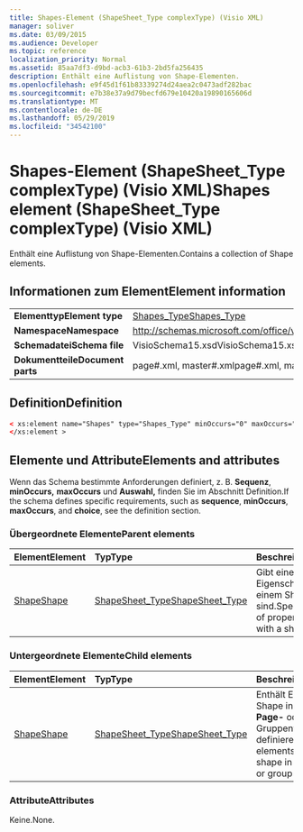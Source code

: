 ```yaml
---
title: Shapes-Element (ShapeSheet_Type complexType) (Visio XML)
manager: soliver
ms.date: 03/09/2015
ms.audience: Developer
ms.topic: reference
localization_priority: Normal
ms.assetid: 85aa7df3-d9bd-acb3-61b3-2bd5fa256435
description: Enthält eine Auflistung von Shape-Elementen.
ms.openlocfilehash: e9f45d1f61b83339274d24aea2c0473adf282bac
ms.sourcegitcommit: e7b38e37a9d79becfd679e10420a19890165606d
ms.translationtype: MT
ms.contentlocale: de-DE
ms.lasthandoff: 05/29/2019
ms.locfileid: "34542100"
---
```

# <a name="shapes-element-shapesheet_type-complextype-visio-xml"></a><span data-ttu-id="ce496-103">Shapes-Element (ShapeSheet_Type complexType) (Visio XML)</span><span class="sxs-lookup"><span data-stu-id="ce496-103">Shapes element (ShapeSheet_Type complexType) (Visio XML)</span></span>

<span data-ttu-id="ce496-104">Enthält eine Auflistung von Shape-Elementen.</span><span class="sxs-lookup"><span data-stu-id="ce496-104">Contains a collection of Shape elements.</span></span>
  
## <a name="element-information"></a><span data-ttu-id="ce496-105">Informationen zum Element</span><span class="sxs-lookup"><span data-stu-id="ce496-105">Element information</span></span>

|||
|:-----|:-----|
|<span data-ttu-id="ce496-106">**Elementtyp**</span><span class="sxs-lookup"><span data-stu-id="ce496-106">**Element type**</span></span> <br/> |[<span data-ttu-id="ce496-107">Shapes_Type</span><span class="sxs-lookup"><span data-stu-id="ce496-107">Shapes_Type</span></span>](shapes_type-complextypevisio-xml.md) <br/> |
|<span data-ttu-id="ce496-108">**Namespace**</span><span class="sxs-lookup"><span data-stu-id="ce496-108">**Namespace**</span></span> <br/> |http://schemas.microsoft.com/office/visio/2012/main  <br/> |
|<span data-ttu-id="ce496-109">**Schemadatei**</span><span class="sxs-lookup"><span data-stu-id="ce496-109">**Schema file**</span></span> <br/> |<span data-ttu-id="ce496-110">VisioSchema15.xsd</span><span class="sxs-lookup"><span data-stu-id="ce496-110">VisioSchema15.xsd</span></span>  <br/> |
|<span data-ttu-id="ce496-111">**Dokumentteile**</span><span class="sxs-lookup"><span data-stu-id="ce496-111">**Document parts**</span></span> <br/> |<span data-ttu-id="ce496-112">page#.xml, master#.xml</span><span class="sxs-lookup"><span data-stu-id="ce496-112">page#.xml, master#.xml</span></span>  <br/> |
   
## <a name="definition"></a><span data-ttu-id="ce496-113">Definition</span><span class="sxs-lookup"><span data-stu-id="ce496-113">Definition</span></span>

```XML
< xs:element name="Shapes" type="Shapes_Type" minOccurs="0" maxOccurs="1" >
</xs:element >
```

## <a name="elements-and-attributes"></a><span data-ttu-id="ce496-114">Elemente und Attribute</span><span class="sxs-lookup"><span data-stu-id="ce496-114">Elements and attributes</span></span>

<span data-ttu-id="ce496-115">Wenn das Schema bestimmte Anforderungen definiert, z. B. **Sequenz**, **minOccurs,** **maxOccurs** und **Auswahl,** finden Sie im Abschnitt Definition.</span><span class="sxs-lookup"><span data-stu-id="ce496-115">If the schema defines specific requirements, such as **sequence**, **minOccurs**, **maxOccurs**, and **choice**, see the definition section.</span></span> 
  
### <a name="parent-elements"></a><span data-ttu-id="ce496-116">Übergeordnete Elemente</span><span class="sxs-lookup"><span data-stu-id="ce496-116">Parent elements</span></span>

|<span data-ttu-id="ce496-117">**Element**</span><span class="sxs-lookup"><span data-stu-id="ce496-117">**Element**</span></span>|<span data-ttu-id="ce496-118">**Typ**</span><span class="sxs-lookup"><span data-stu-id="ce496-118">**Type**</span></span>|<span data-ttu-id="ce496-119">**Beschreibung**</span><span class="sxs-lookup"><span data-stu-id="ce496-119">**Description**</span></span>|
|:-----|:-----|:-----|
|[<span data-ttu-id="ce496-120">Shape</span><span class="sxs-lookup"><span data-stu-id="ce496-120">Shape</span></span>](shape-element-shapes_type-complextypevisio-xml.md) <br/> |[<span data-ttu-id="ce496-121">ShapeSheet_Type</span><span class="sxs-lookup"><span data-stu-id="ce496-121">ShapeSheet_Type</span></span>](shapesheet_type-complextypevisio-xml.md) <br/> |<span data-ttu-id="ce496-122">Gibt eine Auflistung von Eigenschaften an, die einem Shape zugeordnet sind.</span><span class="sxs-lookup"><span data-stu-id="ce496-122">Specifies a collection of properties associated with a shape.</span></span>  <br/> |
   
### <a name="child-elements"></a><span data-ttu-id="ce496-123">Untergeordnete Elemente</span><span class="sxs-lookup"><span data-stu-id="ce496-123">Child elements</span></span>

|<span data-ttu-id="ce496-124">**Element**</span><span class="sxs-lookup"><span data-stu-id="ce496-124">**Element**</span></span>|<span data-ttu-id="ce496-125">**Typ**</span><span class="sxs-lookup"><span data-stu-id="ce496-125">**Type**</span></span>|<span data-ttu-id="ce496-126">**Beschreibung**</span><span class="sxs-lookup"><span data-stu-id="ce496-126">**Description**</span></span>|
|:-----|:-----|:-----|
|[<span data-ttu-id="ce496-127">Shape</span><span class="sxs-lookup"><span data-stu-id="ce496-127">Shape</span></span>](shape-element-shapes_type-complextypevisio-xml.md) <br/> |[<span data-ttu-id="ce496-128">ShapeSheet_Type</span><span class="sxs-lookup"><span data-stu-id="ce496-128">ShapeSheet_Type</span></span>](shapesheet_type-complextypevisio-xml.md) <br/> |<span data-ttu-id="ce496-129">Enthält Elemente, die ein Shape in einem **Master-,** **Page-** oder Gruppenformelement definieren.</span><span class="sxs-lookup"><span data-stu-id="ce496-129">Contains elements that define a shape in a **Master**, **Page**, or group shape element.</span></span>  <br/> |
   
### <a name="attributes"></a><span data-ttu-id="ce496-130">Attribute</span><span class="sxs-lookup"><span data-stu-id="ce496-130">Attributes</span></span>

<span data-ttu-id="ce496-131">Keine.</span><span class="sxs-lookup"><span data-stu-id="ce496-131">None.</span></span>
  

